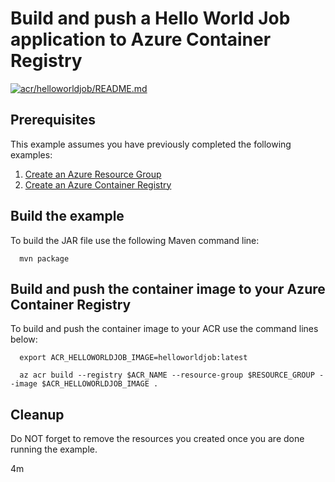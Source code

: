 
# Build and push a Hello World Job application to Azure Container Registry

[![acr/helloworldjob/README.md](https://github.com/Azure-Samples/java-on-azure-examples/actions/workflows/acr_helloworldjob_README_md.yml/badge.svg)](https://github.com/Azure-Samples/java-on-azure-examples/actions/workflows/acr_helloworldjob_README_md.yml)

## Prerequisites

This example assumes you have previously completed the following examples:

1. [Create an Azure Resource Group](../../group/create/README.md)
1. [Create an Azure Container Registry](../create/README.md)

<!-- 

  if [[ -z $REGION ]]; then
    export REGION=westus
  fi

  -->
<!-- workflow.cron(0 12 * * 5) -->
<!-- workflow.include(../create/README.md) -->

## Build the example

<!-- workflow.run()

  cd acr/helloworldjob

  -->

To build the JAR file use the following Maven command line:

```shell
  mvn package
```

## Build and push the container image to your Azure Container Registry

To build and push the container image to your ACR use the command lines below:

```shell
  export ACR_HELLOWORLDJOB_IMAGE=helloworldjob:latest

  az acr build --registry $ACR_NAME --resource-group $RESOURCE_GROUP --image $ACR_HELLOWORLDJOB_IMAGE .
```

<!-- workflow.run()

  cd ../..

  -->

<!-- workflow.directOnly()

  export RESULT=$(az acr repository show --name $ACR_NAME --image $ACR_HELLOWORLDJOB_IMAGE)
  az group delete --name $RESOURCE_GROUP --yes || true
  if [[ -z $RESULT ]]; then
    echo "Unable to find " $ACR_HELLOWORLDJOB_IMAGE " image"
    exit 1
  fi

  -->

## Cleanup

Do NOT forget to remove the resources you created once you are done running the
example.

4m
